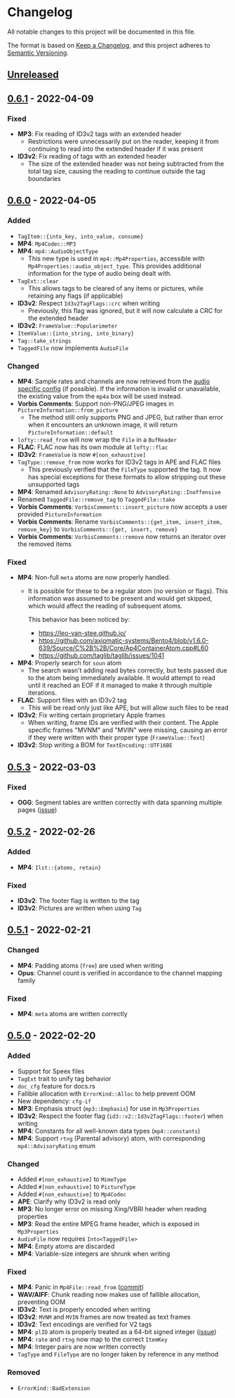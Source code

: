 # Changelog
All notable changes to this project will be documented in this file.

The format is based on [Keep a Changelog](https://keepachangelog.com/en/1.0.0/),
and this project adheres to [Semantic Versioning](https://semver.org/spec/v2.0.0.html).

## [Unreleased]

## [0.6.1] - 2022-04-09

### Fixed
- **MP3**: Fix reading of ID3v2 tags with an extended header
  - Restrictions were unnecessarily put on the reader, keeping it from continuing to read into the extended header
    if it was present
- **ID3v2**: Fix reading of tags with an extended header
  - The size of the extended header was not being subtracted from the total tag size, causing the reading to continue
    outside the tag boundaries

## [0.6.0] - 2022-04-05

### Added
- `TagItem::{into_key, into_value, consume}`
- **MP4**: `Mp4Codec::MP3`
- **MP4**: `mp4::AudioObjectType`
  - This new type is used in `mp4::Mp4Properties`, accessible with `Mp4Properties::audio_object_type`.
    This provides additional information for the type of audio being dealt with.
- `TagExt::clear`
  - This allows tags to be cleared of any items or pictures, while retaining any flags (if applicable)
- **ID3v2**: Respect `Id3v2TagFlags::crc` when writing
  - Previously, this flag was ignored, but it will now calculate a CRC for the extended header
- **ID3v2**: `FrameValue::Popularimeter`
- `ItemValue::{into_string, into_binary}`
- `Tag::take_strings`
- `TaggedFile` now implements `AudioFile`

### Changed
- **MP4**: Sample rates and channels are now retrieved from the [audio specific config](https://wiki.multimedia.cx/index.php?title=MPEG-4_Audio#Audio_Specific_Config) (if possible).
           If the information is invalid or unavailable, the existing value from the `mp4a` box will be used instead.
- **Vorbis Comments**: Support non-PNG/JPEG images in `PictureInformation::from_picture`
  - The method still only supports PNG and JPEG, but rather than error when it encounters an unknown image, it will return
    `PictureInformation::default`
- `lofty::read_from` will now wrap the `File` in a `BufReader`
- **FLAC**: FLAC now has its own module at `lofty::flac`
- **ID3v2**: `FrameValue` is now `#[non_exhaustive]`
- `TagType::remove_from` now works for ID3v2 tags in APE and FLAC files
  - This previously verified that the `FileType` supported the tag. It now has special exceptions for these formats to
    allow stripping out these unsupported tags
- **MP4**: Renamed `AdvisoryRating::None` to `AdvisoryRating::Inoffensive`
- Renamed `TaggedFile::remove_tag` to `TaggedFile::take`
- **Vorbis Comments**: `VorbisComments::insert_picture` now accepts a user provided `PictureInformation`
- **Vorbis Comments**: Rename `VorbisComments::{get_item, insert_item, remove_key}` to `VorbisComments::{get, insert, remove}`
- **Vorbis Comments**: `VorbisComments::remove` now returns an iterator over the removed items

### Fixed
- **MP4**: Non-full `meta` atoms are now properly handled.
  - It is possible for these to be a regular atom (no version or flags).
    This information was assumed to be present and would get skipped,
    which would affect the reading of subsequent atoms.
  
    This behavior has been noticed by:
    - https://leo-van-stee.github.io/
    - https://github.com/axiomatic-systems/Bento4/blob/v1.6.0-639/Source/C%2B%2B/Core/Ap4ContainerAtom.cpp#L60
    - https://github.com/taglib/taglib/issues/1041
- **MP4**: Properly search for `soun` atom
  - The search wasn't adding read bytes correctly, but tests passed due to the atom being immediately available.
    It would attempt to read until it reached an EOF if it managed to make it through multiple iterations.
- **FLAC**: Support files with an ID3v2 tag
  - This will be read only just like APE, but will allow such files to be read
- **ID3v2**: Fix writing certain proprietary Apple frames
  - When writing, frame IDs are verified with their content. The Apple specific frames "MVNM" and "MVIN" were missing,
    causing an error if they were written with their proper type (`FrameValue::Text`)
- **ID3v2**: Stop writing a BOM for `TextEncoding::UTF16BE`

## [0.5.3] - 2022-03-03

### Fixed
- **OGG**: Segment tables are written correctly with data spanning multiple pages ([issue](https://github.com/Serial-ATA/lofty-rs/issues/37))

## [0.5.2] - 2022-02-26

### Added
- **MP4**: `Ilst::{atoms, retain}`

### Fixed
- **ID3v2**: The footer flag is written to the tag
- **ID3v2**: Pictures are written when using `Tag`

## [0.5.1] - 2022-02-21

### Changed
- **MP4**: Padding atoms (`free`) are used when writing
- **Opus**: Channel count is verified in accordance to the channel mapping family

### Fixed
- **MP4**: `meta` atoms are written correctly

## [0.5.0] - 2022-02-20

### Added
- Support for Speex files
- `TagExt` trait to unify tag behavior
- `doc_cfg` feature for docs.rs
- Fallible allocation with `ErrorKind::Alloc` to help prevent OOM
- New dependency: `cfg-if`
- **MP3**: Emphasis struct (`mp3::Emphasis`) for use in `Mp3Properties`
- **ID3v2**: Respect the footer flag (`id3::v2::Id3v2TagFlags::footer`) when writing
- **MP4**: Constants for all well-known data types (`mp4::constants`)
- **MP4**: Support `rtng` (Parental advisory) atom, with corresponding `mp4::AdvisoryRating` enum

### Changed
- Added `#[non_exhaustive]` to `MimeType`
- Added `#[non_exhaustive]` to `PictureType`
- Added `#[non_exhaustive]` to `Mp4Codec`
- **APE**: Clarify why ID3v2 is read only
- **MP3**: No longer error on missing Xing/VBRI header when reading properties
- **MP3**: Read the entire MPEG frame header, which is exposed in `Mp3Properties`
- `AudioFile` now requires `Into<TaggedFile>`
- **MP4**: Empty atoms are discarded
- **MP4**: Variable-size integers are shrunk when writing

### Fixed
- **MP4**: Panic in `Mp4File::read_from` ([commit](https://github.com/Serial-ATA/lofty-rs/commit/9e18616a6882c659ba2d5ca6bdad9bf41171135d))
- **WAV/AIFF**: Chunk reading now makes use of fallible allocation, preventing OOM
- **ID3v2**: Text is properly encoded when writing
- **ID3v2**: `MVNM` and `MVIN` frames are now treated as text frames
- **ID3v2**: Text encodings are verified for V2 tags
- **MP4**: `plID` atom is properly treated as a 64-bit signed integer ([issue](https://github.com/Serial-ATA/lofty-rs/issues/34))
- **MP4**: `rate` and `rtng` now map to the correct `ItemKey`
- **MP4**: Integer pairs are now written correctly
- `TagType` and `FileType` are no longer taken by reference in any method

### Removed
- `ErrorKind::BadExtension`

[Unreleased]: https://github.com/Serial-ATA/lofty-rs/compare/d04ee2b...main
[0.6.1]: https://github.com/Serial-ATA/lofty-rs/compare/f1f2a5c...d04ee2b
[0.6.0]: https://github.com/Serial-ATA/lofty-rs/compare/74d9f35...f1f2a5c
[0.5.3]: https://github.com/Serial-ATA/lofty-rs/compare/5bf1f34...74d9f35
[0.5.2]: https://github.com/Serial-ATA/lofty-rs/compare/d00be2c...5bf1f34
[0.5.1]: https://github.com/Serial-ATA/lofty-rs/compare/a1463f3...d00be2c
[0.5.0]: https://github.com/Serial-ATA/lofty-rs/compare/64f0eff...a1463f3